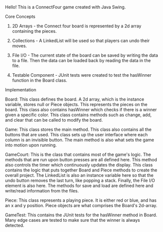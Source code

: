 Hello! This is a ConnectFour game created with Java Swing.

Core Concepts

  1. 2D Arrays - the Connect four board is represented by a 2d array containing the pieces.

  2. Collections - A LinkedList will be used so that players can undo their moves.

  3. File I/O - The current state of the board can be saved by writing the data to a file. 
  Then the data can be loaded back by reading the data in the file.

  4. Testable Component - JUnit tests were created to test the hasWinner function in the 
  Board class. 
  
  
Implementation

Board: This class defines the board. A 2d array, which is the instance variable, stores null or 
Piece objects. This represents the pieces on the board. This class also contains hasWinner which 
checks if there is a winner given a specific color. This class contains methods such as change, 
add, and clear that can be called to modify the board.

Game: This class stores the main method. This class also contains all the buttons that are used. 
This class sets up the user interface where each column is an invisible button. The main method 
is also what sets the game into motion upon running.

GameCourt: This is the class that contains most of the game's logic. The methods that are run upon 
button presses are all defined here. This method also controls the timer which continuously updates 
the display. This class contains the logic that puts together Board and Piece methods to create the 
overall project. The LinkedList is also an instance variable here so that the undo button removes 
the last turn, like popping a stack. Finally, the File I/O element is also here. The methods for 
save and load are defined here and write/read information from the files. 

Piece: This class represents a playing piece. It is either red or blue, and has an x and y position.
Piece objects are what comprises the Board's 2d-array.

GameTest: This contains the JUnit tests for the hasWinner method in Board. Many edge cases are 
tested to make sure that the winner is always detected.

